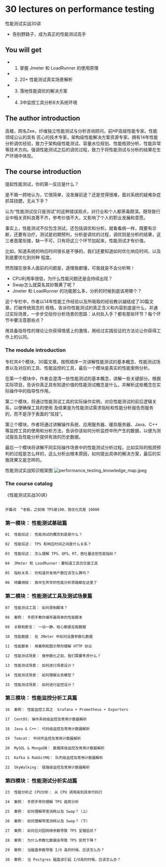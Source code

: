 # 30 lectures on performance testing

性能测试实战30讲

+ 告别野路子，成为真正的性能测试高手


##  You will get

+ 1. 掌握 Jmeter 和 LoadRunner 的使用原理
+ 2. 20+ 性能测试真实场景解析
+ 3. 落地性能调优的解决方案
+ 4. 3中监控工具分析6大系统环境


##  The author introduction

高楼，网名Zee，纤维独立性能测试与分析咨询顾问，前HP高级性能专家。性能领域公认的具有 匠心的技术专家，架构级性能解决方案资源专家。拥有14年性能分析调优经验，致力于架构级性能测试、容量水位规划、性能瓶颈分析、性能异常等技术方向。强调性能测试之后的调优过程，致力于将性能测试与分析的结果在生产环境中体现。

##  The course introduction

提起性能测试，你的第一反应是什么？

是不屑一顾地认为，它很简单，没发展前途？还是觉得很难，面对系统的疑难杂症抓耳挠腮，无从下手？

认为“性能测试仅只是测试”的这种错误观点，对行业和个人都荼毒颇深。既导致行业中相关资料良莠不齐，参考价值不大，又影响了个人的职业发展和意愿。

事实上，性能测试不仅包含测试，还包括调优和分析。就看看病一样，既要有诊断，还要有治疗。测试是初期预判，分析是调优的过程，调优则是分析的结果，这三者首尾衔接，缺一不可，只有将这三个环节加起来，性能测试才有价值。

比如，知道系统的响应时间很长是不够的，我们还要知道如何优化响应时间，以及到底要优化到何种 程度。

然而摆在很多人面前的问题是，道理我都懂，可我就是不会分析啊！

+ CPU利用率很低，为什么性能问题还是会持续出现？
+ Swap怎么就莫名其妙飘黄了呢？
+ Jmeter 和 LoadRunner 的功能那么多，分析的时候到底该用哪个？

这个专栏中，作者以14年性能工作经验以及所吸取的经验教训凝结成了30篇文章。打破传统观念的 桎梏，告诉你性能测试的真正含义和内容到底是什么，并通过实际场景，一步步交给你分析场景的思路：从何处入手？都有那些环节？每个环节中要注意那些点？

用具备指导性的理论让你获得情感上的激情，用经过实践验证的方法论让你获得工作上的认同。


###   The module introduction

专栏共4个模块，30篇文章。按照顺序一次讲解性能测试的基本概念、性能测试场景以及对应的工具、性能监控的工具，最后一个模块是真实的性能案例分析。

在第一个模块中，作者会澄清一些性能测试的基本概念，讲解一些关键部分。根据实际项目，告诉你真正具有知道价值的性能测试概念是什么，并解析这些概念在实际操作中的指导性作用。

第二个模块，将通过性能测试工具的实际操作实例，对应性能测试的前后逻辑关系，以便确保工具的使用 及结果是为性能测试需求指标和性能分析报告而服务的，而不是浮于表面的“炫技”。

第三个模块，作者将通过讲解操作系统、应用服务器、缓存服务器、Java、C++ 等监控工具的使用和分析方法，告诉你该如何分析监控中所产生的数据，以便为测试报告及性能分析提供有效的历史数据。

最后一个模块将讲解不同实际操作场景中的性能测试分析过程，比如实际的瓶颈预判的过程是怎么样的，这么分析出根本原因，如何提出具体的解决方案，最后的实施效果又是怎样的。

性能测试实战知识框架图
![performance_testing_knowledge_map.jpeg](  "performance_testing_knowledge_map.jpeg")


###   The course catalog

《性能测试实战30讲》

```
```

```
开篇词  “老板，之前咱 TPS是100，我优化完是 10000
```

###  第一模块： 性能测试基础篇

```
01  性能综述： 性能测试的概念到底是什么？

02  性能综述： TPS 和响应时间之间是什么关系？

03  性能综述： 怎么理解 TPS、QPS、RT、吞吐量这些性能指标？

04  JMeter 和 LoadRunner：要知道工具仅仅是工具

05  指标关系： 你知道并发用户数应该怎么算吗？

06  倾囊相授： 我毕生所学的性能分析思路都在这里了

```

###  第二模块： 性能测试工具及测试场景篇

```
07  性能测试工具： 如何录制脚本？

08  案例： 手把手教你编写最简单的性能脚本

09  关联和断言： 一动一静，核心都是在取数据

10  性能数据： 在 JMeter 中如何设置参数化数据

11  性能脚本： 用案例和图示帮你理解 HTTP 协议

12  性能测试场景： 做参数化之前，我们需要考虑什么？

13  性能测试场景： 如何进行场景设计？

14  性能测试场景： 如何理解业务模型？

15  性能测试场景： 如何进行监控设计？

```


###  第三模块： 性能监控分析工具篇

```
16  案例： 性能监控工具之  Grafana + Prometheus + Exporters

17  CentOS: 操作系统级监控及常用计数器解析

18  Java & C++： 代码级监控及常用计数器解析

19  Tomcat： 中间件监控及常用计数器解析

20  MySQL & MongoDB： 数据库级监控及常用计数器解析

21  Kafka & RabbitMQ： 队列级监控及常用计数器解析

22  SkyWalking： 链路级监控及常用计数器解析

```

###  第四模块： 性能测试分析实战篇

```
23  性能分析之 CPU分析： 从 CPU 调用高到具体代码行

24  案例： 手把手带你理解 TPS 趋势分析

25  案例： 如何理解带宽消耗以及 Swap？（上）

26  案例： 如何理解带宽消耗以及 Swap？（下）

27  案例： 如何应对因网络参数导致 TPS 呈锯齿状？

28  案例： 为什么参数化数据会导致 TPS 突然下降？

29  案例： 当磁盘参数导致 I/O 高的时候，应该怎么办？

30  案例： 当 Postgres 磁盘读引起 I/O高的时候，应该怎么办？

```


